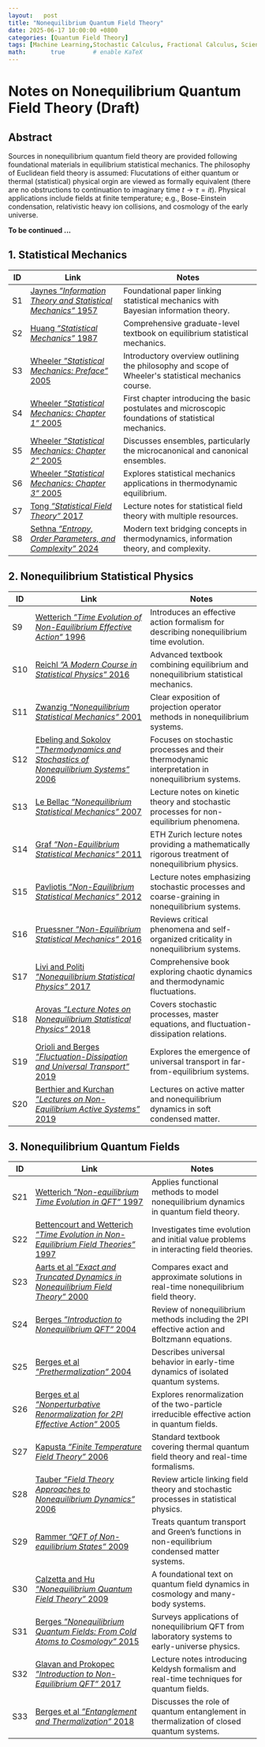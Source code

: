 ```yaml
---
layout:   post
title: "Nonequilibrium Quantum Field Theory"
date: 2025-06-17 10:00:00 +0800
categories: [Quantum Field Theory]
tags: [Machine Learning,Stochastic Calculus, Fractional Calculus, Scientific Computing, Quantum Computing, Stochastic Quantization, NonequilibriumQFT,Quantum Field Theory]
math:       true        # enable KaTeX
---
```

# Notes on Nonequilibrium Quantum Field Theory  (Draft)

## Abstract
Sources in nonequilibrium quantum field theory are provided following foundational materials in equilibrium statistical mechanics. The philosophy of Euclidean field theory is assumed: Flucutations of either quantum or thermal (statistical) physical orgin are viewed as formally equivalent (there are no obstructions to continuation to imaginary time $t \rightarrow \tau = i t$). Physical applications include fields at finite temperature; e.g., Bose-Einstein condensation, relativistic heavy ion collisions, and cosmology of the early universe.  

**To be continued ...**

## 1. Statistical Mechanics

| ID  | Link | Notes |
|-----|------|-------|
| S1 | [Jaynes *”Information Theory and Statistical Mechanics”* 1957](https://journals.aps.org/pr/abstract/10.1103/PhysRev.106.620) | Foundational paper linking statistical mechanics with Bayesian information theory. |
| S2 | [Huang *”Statistical Mechanics”* 1987](https://www.wiley.com/en-us/Statistical+Mechanics%2C+2nd+Edition-p-9780471815181) | Comprehensive graduate-level textbook on equilibrium statistical mechanics. |
| S3 | [Wheeler *”Statistical Mechanics: Preface”* 2005](https://www.reed.edu/physics/faculty/wheeler/documents/Thermo%20&%20Statistical%20Mechanics/Class%20Notes/A.%20Preface.pdf) | Introductory overview outlining the philosophy and scope of Wheeler's statistical mechanics course. |
| S4 | [Wheeler *”Statistical Mechanics: Chapter 1”* 2005](https://www.reed.edu/physics/faculty/wheeler/documents/Thermo%20&%20Statistical%20Mechanics/Class%20Notes/Chapter%201.pdf) | First chapter introducing the basic postulates and microscopic foundations of statistical mechanics. |
| S5 | [Wheeler *”Statistical Mechanics: Chapter 2”* 2005](https://www.reed.edu/physics/faculty/wheeler/documents/Thermo%20&%20Statistical%20Mechanics/Class%20Notes/Chapter%202.pdf) | Discusses ensembles, particularly the microcanonical and canonical ensembles. |
| S6 | [Wheeler *”Statistical Mechanics: Chapter 3”* 2005](https://www.reed.edu/physics/faculty/wheeler/documents/Thermo%20&%20Statistical%20Mechanics/Class%20Notes/Chapter%203.pdf) | Explores statistical mechanics applications in thermodynamic equilibrium. |
| S7 | [Tong *”Statistical Field Theory”* 2017](https://www.damtp.cam.ac.uk/user/tong/sft.html) | Lecture notes for statistical field theory with multiple resources. |
| S8 | [Sethna *”Entropy, Order Parameters, and Complexity”* 2024](https://sethna.lassp.cornell.edu/StatMech/EntropyOrderParametersComplexity20.pdf) | Modern text bridging concepts in thermodynamics, information theory, and complexity. |

## 2. Nonequilibrium Statistical Physics

| ID  | Link | Notes |
|-----|------|-------|
| S9  | [Wetterich *”Time Evolution of Non-Equilibrium Effective Action”* 1996](https://arxiv.org/abs/hep-th/9612206) | Introduces an effective action formalism for describing nonequilibrium time evolution. |
| S10  | [Reichl *”A Modern Course in Statistical Physics”* 2016](https://www.wiley.com/en-us/A+Modern+Course+in+Statistical+Physics%2C+4th+Edition-p-9783527413492) | Advanced textbook combining equilibrium and nonequilibrium statistical mechanics. |
| S11 | [Zwanzig *”Nonequilibrium Statistical Mechanics”* 2001](https://global.oup.com/academic/product/nonequilibrium-statistical-mechanics-9780195140187?cc=us&lang=en) | Clear exposition of projection operator methods in nonequilibrium systems. |
| S12 | [Ebeling and Sokolov *”Thermodynamics and Stochastics of Nonequilibrium Systems”* 2006](https://www.worldscientific.com/worldscibooks/10.1142/2012?srsltid=AfmBOoojok4ZccRGIm-o_xLbPlkMim6C_uC4nX7xBGMYabnjzrlNkbuK#t=aboutBook) | Focuses on stochastic processes and their thermodynamic interpretation in nonequilibrium systems. |
| S13 | [Le Bellac *”Nonequilibrium Statistical Mechanics”* 2007](https://cel.hal.science/cel-00176063) | Lecture notes on kinetic theory and stochastic processes for non-equilibrium phenomena. |
| S14 | [Graf *”Non-Equilibrium Statistical Mechanics”* 2011](https://edu.itp.phys.ethz.ch/hs11/nesm/NESMLN.pdf) | ETH Zurich lecture notes providing a mathematically rigorous treatment of nonequilibrium physics. |
| S15 | [Pavliotis *”Non-Equilibrium Statistical Mechanics”* 2012](https://www.ma.ic.ac.uk/~pavl/noneqstatmech.pdf) | Lecture notes emphasizing stochastic processes and coarse-graining in nonequilibrium systems. |
| S16 | [Pruessner *”Non-Equilibrium Statistical Mechanics”* 2016](https://www.ma.imperial.ac.uk/~pruess/publications/noneq.pdf) | Reviews critical phenomena and self-organized criticality in nonequilibrium systems. |
| S17 | [Livi and Politi *”Nonequilibrium Statistical Physics”* 2017](https://www.cambridge.org/core/books/nonequilibrium-statistical-physics/FD152FD18FC04BA5B4505F2D85E070C1#fndtn-information) | Comprehensive book exploring chaotic dynamics and thermodynamic fluctuations. |
| S18 | [Arovas *”Lecture Notes on Nonequilibrium Statistical Physics”* 2018](https://courses.physics.ucsd.edu/2013/Fall/physics210b/LECTURES/STOCHASTIC.pdf) | Covers stochastic processes, master equations, and fluctuation-dissipation relations. |
| S19 | [Orioli and Berges *”Fluctuation-Dissipation and Universal Transport”* 2019](https://arxiv.org/pdf/1810.12392) | Explores the emergence of universal transport in far-from-equilibrium systems. |
| S20 | [Berthier and Kurchan *”Lectures on Non-Equilibrium Active Systems”* 2019](https://arxiv.org/abs/1906.04039) | Lectures on active matter and nonequilibrium dynamics in soft condensed matter. |

## 3. Nonequilibrium Quantum Fields

| ID  | Link | Notes |
|-----|------|-------|
| S21 | [Wetterich *”Non-equilibrium Time Evolution in QFT”* 1997](https://arxiv.org/abs/hep-th/9703006) | Applies functional methods to model nonequilibrium dynamics in quantum field theory. |
| S22 | [Bettencourt and Wetterich *”Time Evolution in Non-Equilibrium Field Theories”* 1997](https://arxiv.org/abs/hep-ph/9712429) | Investigates time evolution and initial value problems in interacting field theories. |
| S23 | [Aarts et al *”Exact and Truncated Dynamics in Nonequilibrium Field Theory”* 2000](https://arxiv.org/abs/hep-ph/0007357) | Compares exact and approximate solutions in real-time nonequilibrium field theory. |
| S24 | [Berges *”Introduction to Nonequilibrium QFT”* 2004](https://arxiv.org/abs/hep-ph/0409233) | Review of nonequilibrium methods including the 2PI effective action and Boltzmann equations. |
| S25 | [Berges et al *”Prethermalization”* 2004](https://arxiv.org/abs/hep-ph/0403234) | Describes universal behavior in early-time dynamics of isolated quantum systems. |
| S26 | [Berges et al *”Nonperturbative Renormalization for 2PI Effective Action”* 2005](https://arxiv.org/abs/hep-ph/0503240) | Explores renormalization of the two-particle irreducible effective action in quantum fields. |
| S27 | [Kapusta *”Finite Temperature Field Theory”* 2006](https://www.cambridge.org/core/books/finitetemperature-field-theory/880F1E5BEB7E1DF7E516C9B1507EC4A4#fndtn-information) | Standard textbook covering thermal quantum field theory and real-time formalisms. |
| S28 | [Tauber *”Field Theory Approaches to Nonequilibrium Dynamics”* 2006](https://arxiv.org/abs/cond-mat/0511743) | Review article linking field theory and stochastic processes in statistical physics. |
| S29 | [Rammer *”QFT of Non-equilibrium States”* 2009](https://www.cambridge.org/core/books/quantum-field-theory-of-nonequilibrium-states/753A0F8533485FF98BB64D80AD4D7BD1#fndtn-information) | Treats quantum transport and Green’s functions in non-equilibrium condensed matter systems. |
| S30 | [Calzetta and Hu *”Nonequilibrium Quantum Field Theory”* 2009](https://www.cambridge.org/core/books/nonequilibrium-quantum-field-theory/335367EAFE8072499CF7DA85AAAACAAE#fndtn-information) | A foundational text on quantum field dynamics in cosmology and many-body systems. |
| S31 | [Berges *”Nonequilibrium Quantum Fields: From Cold Atoms to Cosmology”* 2015](https://arxiv.org/abs/1503.02907) | Surveys applications of nonequilibrium QFT from laboratory systems to early-universe physics. |
| S32 | [Glavan and Prokopec *”Introduction to Non-Equilibrium QFT”* 2017](https://webspace.science.uu.nl/~proko101/LecturenotesNonEquilQFT.pdf) | Lecture notes introducing Keldysh formalism and real-time techniques for quantum fields. |
| S33 | [Berges et al *”Entanglement and Thermalization”* 2018](https://arxiv.org/abs/1812.08120) | Discusses the role of quantum entanglement in thermalization of closed quantum systems. |